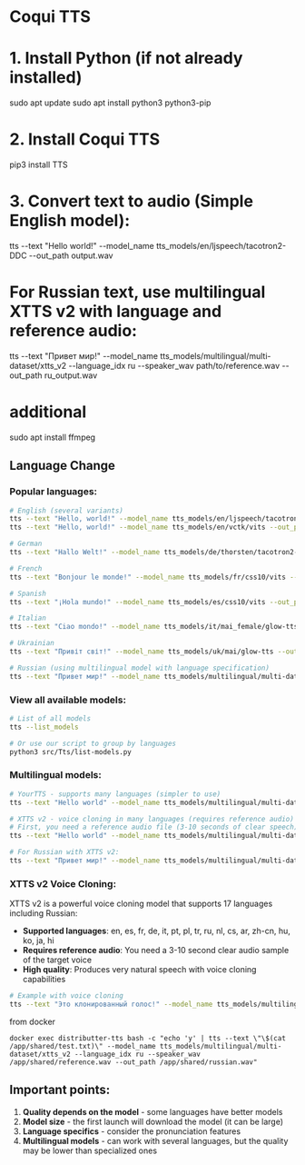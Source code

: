 # Coqui TTS

# 1. Install Python (if not already installed)
sudo apt update
sudo apt install python3 python3-pip
# 2. Install Coqui TTS
pip3 install TTS
# 3. Convert text to audio (Simple English model):
tts --text "Hello world!" --model_name tts_models/en/ljspeech/tacotron2-DDC --out_path output.wav

# For Russian text, use multilingual XTTS v2 with language and reference audio:
tts --text "Привет мир!" --model_name tts_models/multilingual/multi-dataset/xtts_v2 --language_idx ru --speaker_wav path/to/reference.wav --out_path ru_output.wav
# additional
sudo apt install ffmpeg

## Language Change

### Popular languages:
```bash
# English (several variants)
tts --text "Hello, world!" --model_name tts_models/en/ljspeech/tacotron2-DDC --out_path en_output.wav
tts --text "Hello, world!" --model_name tts_models/en/vctk/vits --out_path en_output2.wav

# German
tts --text "Hallo Welt!" --model_name tts_models/de/thorsten/tacotron2-DDC --out_path de_output.wav

# French
tts --text "Bonjour le monde!" --model_name tts_models/fr/css10/vits --out_path fr_output.wav

# Spanish
tts --text "¡Hola mundo!" --model_name tts_models/es/css10/vits --out_path es_output.wav

# Italian
tts --text "Ciao mondo!" --model_name tts_models/it/mai_female/glow-tts --out_path it_output.wav

# Ukrainian
tts --text "Привіт світ!" --model_name tts_models/uk/mai/glow-tts --out_path uk_output.wav

# Russian (using multilingual model with language specification)
tts --text "Привет мир!" --model_name tts_models/multilingual/multi-dataset/xtts_v2 --language_idx ru --speaker_wav reference.wav --out_path ru_output.wav
```

### View all available models:
```bash
# List of all models
tts --list_models

# Or use our script to group by languages
python3 src/Tts/list-models.py
```

### Multilingual models:
```bash
# YourTTS - supports many languages (simpler to use)
tts --text "Hello world" --model_name tts_models/multilingual/multi-dataset/your_tts --out_path multilingual.wav

# XTTS v2 - voice cloning in many languages (requires reference audio)
# First, you need a reference audio file (3-10 seconds of clear speech)
tts --text "Hello world" --model_name tts_models/multilingual/multi-dataset/xtts_v2 --language_idx en --speaker_wav reference.wav --out_path xtts.wav

# For Russian with XTTS v2:
tts --text "Привет мир!" --model_name tts_models/multilingual/multi-dataset/xtts_v2 --language_idx ru --speaker_wav reference.wav --out_path xtts_ru.wav
```

### XTTS v2 Voice Cloning:
XTTS v2 is a powerful voice cloning model that supports 17 languages including Russian:
- **Supported languages**: en, es, fr, de, it, pt, pl, tr, ru, nl, cs, ar, zh-cn, hu, ko, ja, hi
- **Requires reference audio**: You need a 3-10 second clear audio sample of the target voice
- **High quality**: Produces very natural speech with voice cloning capabilities

```bash
# Example with voice cloning
tts --text "Это клонированный голос!" --model_name tts_models/multilingual/multi-dataset/xtts_v2 --language_idx ru --speaker_wav my_voice_sample.wav --out_path cloned_voice.wav
```
from docker
```
docker exec distributter-tts bash -c "echo 'y' | tts --text \"\$(cat /app/shared/test.txt)\" --model_name tts_models/multilingual/multi-dataset/xtts_v2 --language_idx ru --speaker_wav /app/shared/reference.wav --out_path /app/shared/russian.wav"
```

## Important points:

1. **Quality depends on the model** - some languages have better models
2. **Model size** - the first launch will download the model (it can be large)
3. **Language specifics** - consider the pronunciation features
4. **Multilingual models** - can work with several languages, but the quality may be lower than specialized ones
